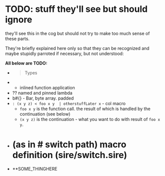 # TODO: stuff they'll see but should ignore

they'll see this in the cog but should not try to make too much sense of these
parts.

They're briefly explained here only so that they can be recognized and maybe
stupidly parroted if necessary, but not understood:

**All below are TODO:**

- > Types
- * inlined function application
- ?? named and pinned lambda
- b#{} - Bar, byte array. padded
- `: (x y z) < foo x y  | otherstuffLater x`  - col macro
  - `foo x y` is the function call. the result of which is handled by the
  continuation (see below)
  - `(x y z)` is the continuation - what you want to do with result of `foo x
  y`.
- # (as in # switch path) macro definition (sire/switch.sire)
- **SOME_THINGHERE
